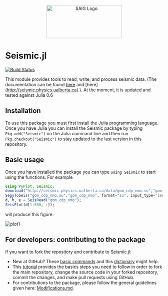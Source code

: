 <a name="logo"/>
<div align="center">
<a href="http://saig.physics.ualberta.ca/" target="_blank">
<img src="https://saig.physics.ualberta.ca/lib/tpl/dokuwiki/images/logo.png" alt="SAIG Logo" width="240" height="106"></img>
</a>
</div>

# Seismic.jl

[![Build Status](https://travis-ci.org/SeismicJulia/Seismic.jl.svg?branch=master)](https://travis-ci.org/SeismicJulia/Seismic.jl)

This module provides tools to read, write, and process 
seismic data. 
(The documentation can be found [here](http://seismicjulia.github.io/Seismic.jl)
and [here]
(http://seismic.physics.ualberta.ca).). At the moment, it is updated and tested against Julia 0.6

## Installation
To use this package you must first install the [Julia](http://julialang.org/downloads/) programming language. Once you have Julia you can install the Seismic package by typing ```Pkg.add("Seismic")``` on the Julia command line and then run ```Pkg.checkout("Seismic")``` to stay updated to the last version in this repository. 

## Basic usage
Once you have installed the package you can type `using Seismic` to start using
the functions. For example

```Julia
using PyPlot, Seismic;
download("http://seismic.physics.ualberta.ca/data/gom_cdp_nmo.su","gom_cdp_nmo.su");
SegyToSeis("gom_cdp_nmo.su","gom_cdp_nmo", format="su", input_type="ieee",swap_bytes=true);
d, h, e = SeisRead("gom_cdp_nmo");
SeisPlot(d[1:500, :]);
```
will produce this figure:

![plot1](http://seismic.physics.ualberta.ca/figures/616_79_PR.png)

## For developers: contributing to the package
If you want to fork the repository and contribute to Seismic.jl:
* New at GitHub? These [basic commands](http://seismic.physics.ualberta.ca/docs/git_basic_commands.pdf) 
and this [dictionary](http://seismic.physics.ualberta.ca/docs/git_dictionary.pdf) might help.
* This [tutorial](http://seismic.physics.ualberta.ca/docs/develop_SeismicJulia.pdf) provides the basics 
steps you need to follow in order to fork the main repository, change the source code in your forked 
repository, commit the changes, and make pull requests using GitHub.
* For contributions to the package, please follow the general guidelines given here: 
[Modifications.md](https://github.com/SeismicJulia/Seismic.jl/blob/master/Modifications.md).

